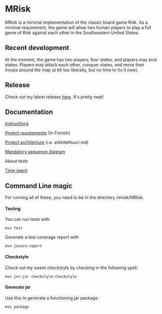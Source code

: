 # MRisk

MRisk is a minimal implementation of the classic board game Risk. As a minimal requirement, the game will allow two human players to play a full game of Risk against each other in the Southeastern United States.


## Recent development

At the moment, the game has two players, four states, and players may pick states. Players may attack each other, conquer states, and move their troops around the map (a bit too liberally, but no time to fix it now).



## Release

Check out my latest release [here](https://github.com/learntopilk/ot_harjoitustyo/releases/tag/1.3). It's pretty neat!


## Documentation

[Instructions](https://github.com/learntopilk/ot_harjoitustyo/blob/master/dokumentointi/Kayttoohje.md)

[Project requirements](https://github.com/learntopilk/ot_harjoitustyo/blob/master/dokumentointi/Maarittelydokumentti.md) (In Finnish)

[Project architecture](https://github.com/learntopilk/ot_harjoitustyo/blob/master/dokumentointi/arkkitehtuuri.md) (i.e. arkkitehtuuri.md)

[Mandatory sequence diagram](https://github.com/learntopilk/ot_harjoitustyo/blob/master/dokumentointi/sequence.png)

About tests

[Time spent](https://github.com/learntopilk/ot_harjoitustyo/blob/master/dokumentointi/tyoaikakirjanpito.md)

## Command Line magic

For running all of these, you need to be in the directory /mrisk/MRisk.

#### Testing

You can run tests with 
```
mvn test
```

Generate a test coverage report with 
```
mvn jacoco:report
```

#### Checkstyle

Check out my sweet checkstyle by checking in the following spell:

```
mvn jxr:jxr checkstyle:checkstyle
```

#### Generate jar

Use this to generate a functioning jar package:
```
mvn package
```